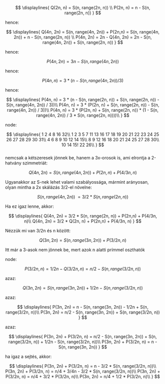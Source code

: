 $$
\displaylines{ 
Q(2n, n)  = S(n, range(2n, n)) \\
P(2n, n)  = n - S(n, range(2n, n))
}
$$


hence:

$$
\displaylines{ 
Q(4n, 2n) = S(n, range(4n, 2n)) + P(2n,n) = S(n, range(4n, 2n)) + n - S(n, range(2n, n)) \\
P(4n, 2n) = 2n - Q(4n, 2n) = 2n - S(n, range(4n, 2n)) + S(n, range(2n, n))
}
$$

hence:

$$
P(4n, 2n) = 3n - S(n, range(4n, 2n))
$$

hence:

$$
P(4n, n)  = 3 * (n - S(n, range(4n, 2n)) / 3)
$$

hence:

$$
\displaylines{ 
P(4n, n)  = 3 * (n - S(n, range(2n, n)) + S(n, range(2n, n)) - S(n, range(4n, 2n)) / 3))\\
P(4n, n)  = 3 * (P(2n, n) + S(n, range(2n, n)) - S(n, range(4n, 2n)) / 3))\\
P(4n, n)  = 3 * (P(2n, n) + S(n, range(2n, n)) * (1 - S(n, range(4n, 2n)) / 3 * S(n, range(2n, n))))\\
}
$$

node:

$$
\displaylines{ 
1 2 	4 		  8 			 			16													32\\
1  2 3	    5   7		   11    13	 			16 17 18 19 20 21 22 23 24 25 26 27 28 29 30 31\\
		  4   6     8 9 10    12  	14 15\\
					8 9       12				16    18    20 21       24 25    27 28    30\\
						10			14 15!						  22          26\\
}
$$						
nemcsak a kétszeresek jönnek be, hanem a 3x-orosok is, ami elrontja a 2-hatvány szimmetriát:				

$$
Q(4n, 2n) = S(n, range(4n, 2n)) + P(2n,n) + P(4/3n, n)
$$

Ugyanakkor az S-nek lehet valami szabályossága, mármint arányosan, olyan mintha a 2x skálázás 3/2-el növelne:

$$
S(n, range(4n, 2n)) ~= 3/2 * S(n, range(2n, n))
$$

Ha ez igaz lenne, akkor:

$$
\displaylines{ 
Q(4n, 2n) = 3/2 * S(n, range(2n, n)) + P(2n,n) + P(4/3n, n)\\
Q(4n, 2n) = 3/2 * Q(2n, n) + P(2n,n) + P(4/3n, n)
}
$$

Nézzük mi van 3/2n és n között:

$$
Q(3n, 2n) = S(n, range(3n, 2n)) + P(3/2n, n)
$$

Itt már a 3-asok nem jönnek be, mert azok n alatti prímmel oszthatók

node:

$$
P(3/2n, n) = 1/2n - Q(3/2n, n) = n/2 - S(n, range(3/2n, n)) 
$$

azaz:

$$
Q(3n, 2n) = S(n, range(3n, 2n)) + 1/2n - S(n, range(3/2n, n)) 
$$

azaz:

$$
\displaylines{ 
P(3n, 2n) = n - S(n, range(3n, 2n)) - 1/2n + S(n, range(3/2n, n))\\
P(3n, 2n) = n/2 - S(n, range(3n, 2n)) + S(n, range(3/2n, n))
}
$$

azaz:

$$
\displaylines{ 
P(3n, 2n) + P(3/2n, n) = n/2 - S(n, range(3n, 2n)) + S(n, range(3/2n, n)) + 1/2n - S(n, range(3/2n, n))\\
P(3n, 2n) + P(3/2n, n) = n - S(n, range(3n, 2n))
}
$$

ha igaz a sejtés, akkor:

$$
\displaylines{ 
P(3n, 2n) + P(3/2n, n) = n - 3/2 * S(n, range(3/2n, n))\\
P(3n, 2n) + P(3/2n, n) = n/4 + 3/4n - 3/2 * S(n, range(3/2n, n))\\
P(3n, 2n) + P(3/2n, n) = n/4 + 3/2 * P(3/2n, n)\\
P(3n, 2n)              = n/4 + 1/2 * P(3/2n, n)\\
}
$$
